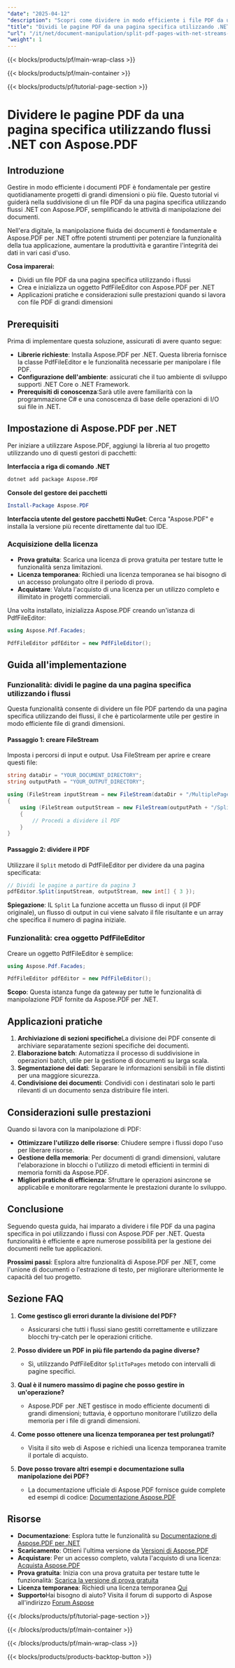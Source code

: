 ```yaml
---
"date": "2025-04-12"
"description": "Scopri come dividere in modo efficiente i file PDF da una pagina specifica utilizzando flussi .NET con Aspose.PDF, migliorando la gestione dei documenti nelle tue applicazioni."
"title": "Dividi le pagine PDF da una pagina specifica utilizzando .NET Streams e Aspose.PDF"
"url": "/it/net/document-manipulation/split-pdf-pages-with-net-streams-aspose-pdf/"
"weight": 1
---
```


{{< blocks/products/pf/main-wrap-class >}}

{{< blocks/products/pf/main-container >}}

{{< blocks/products/pf/tutorial-page-section >}}


# Dividere le pagine PDF da una pagina specifica utilizzando flussi .NET con Aspose.PDF

## Introduzione

Gestire in modo efficiente i documenti PDF è fondamentale per gestire quotidianamente progetti di grandi dimensioni o più file. Questo tutorial vi guiderà nella suddivisione di un file PDF da una pagina specifica utilizzando flussi .NET con Aspose.PDF, semplificando le attività di manipolazione dei documenti.

Nell'era digitale, la manipolazione fluida dei documenti è fondamentale e Aspose.PDF per .NET offre potenti strumenti per potenziare la funzionalità della tua applicazione, aumentare la produttività e garantire l'integrità dei dati in vari casi d'uso.

**Cosa imparerai:**
- Dividi un file PDF da una pagina specifica utilizzando i flussi
- Crea e inizializza un oggetto PdfFileEditor con Aspose.PDF per .NET
- Applicazioni pratiche e considerazioni sulle prestazioni quando si lavora con file PDF di grandi dimensioni

## Prerequisiti

Prima di implementare questa soluzione, assicurati di avere quanto segue:

- **Librerie richieste**: Installa Aspose.PDF per .NET. Questa libreria fornisce la classe PdfFileEditor e le funzionalità necessarie per manipolare i file PDF.
- **Configurazione dell'ambiente**: assicurati che il tuo ambiente di sviluppo supporti .NET Core o .NET Framework.
- **Prerequisiti di conoscenza**:Sarà utile avere familiarità con la programmazione C# e una conoscenza di base delle operazioni di I/O sui file in .NET.

## Impostazione di Aspose.PDF per .NET

Per iniziare a utilizzare Aspose.PDF, aggiungi la libreria al tuo progetto utilizzando uno di questi gestori di pacchetti:

**Interfaccia a riga di comando .NET**
```bash
dotnet add package Aspose.PDF
```

**Console del gestore dei pacchetti**
```powershell
Install-Package Aspose.PDF
```

**Interfaccia utente del gestore pacchetti NuGet**: 
Cerca "Aspose.PDF" e installa la versione più recente direttamente dal tuo IDE.

### Acquisizione della licenza
- **Prova gratuita**: Scarica una licenza di prova gratuita per testare tutte le funzionalità senza limitazioni.
- **Licenza temporanea**: Richiedi una licenza temporanea se hai bisogno di un accesso prolungato oltre il periodo di prova.
- **Acquistare**: Valuta l'acquisto di una licenza per un utilizzo completo e illimitato in progetti commerciali.

Una volta installato, inizializza Aspose.PDF creando un'istanza di PdfFileEditor:

```csharp
using Aspose.Pdf.Facades;

PdfFileEditor pdfEditor = new PdfFileEditor();
```

## Guida all'implementazione

### Funzionalità: dividi le pagine da una pagina specifica utilizzando i flussi

Questa funzionalità consente di dividere un file PDF partendo da una pagina specifica utilizzando dei flussi, il che è particolarmente utile per gestire in modo efficiente file di grandi dimensioni.

#### Passaggio 1: creare FileStream

Imposta i percorsi di input e output. Usa FileStream per aprire e creare questi file:

```csharp
string dataDir = "YOUR_DOCUMENT_DIRECTORY";
string outputPath = "YOUR_OUTPUT_DIRECTORY";

using (FileStream inputStream = new FileStream(dataDir + "/MultiplePages.pdf", FileMode.Open))
{
    using (FileStream outputStream = new FileStream(outputPath + "/SplitFromSpecificPageUsingStreams_out.pdf", FileMode.Create))
    {
        // Procedi a dividere il PDF
    }
}
```

#### Passaggio 2: dividere il PDF

Utilizzare il `Split` metodo di PdfFileEditor per dividere da una pagina specificata:

```csharp
// Dividi le pagine a partire da pagina 3
pdfEditor.Split(inputStream, outputStream, new int[] { 3 });
```

**Spiegazione**: IL `Split` La funzione accetta un flusso di input (il PDF originale), un flusso di output in cui viene salvato il file risultante e un array che specifica il numero di pagina iniziale.

### Funzionalità: crea oggetto PdfFileEditor

Creare un oggetto PdfFileEditor è semplice:

```csharp
using Aspose.Pdf.Facades;

PdfFileEditor pdfEditor = new PdfFileEditor();
```

**Scopo**: Questa istanza funge da gateway per tutte le funzionalità di manipolazione PDF fornite da Aspose.PDF per .NET.

## Applicazioni pratiche

1. **Archiviazione di sezioni specifiche**La divisione dei PDF consente di archiviare separatamente sezioni specifiche dei documenti.
2. **Elaborazione batch**: Automatizza il processo di suddivisione in operazioni batch, utile per la gestione di documenti su larga scala.
3. **Segmentazione dei dati**: Separare le informazioni sensibili in file distinti per una maggiore sicurezza.
4. **Condivisione dei documenti**: Condividi con i destinatari solo le parti rilevanti di un documento senza distribuire file interi.

## Considerazioni sulle prestazioni

Quando si lavora con la manipolazione di PDF:
- **Ottimizzare l'utilizzo delle risorse**: Chiudere sempre i flussi dopo l'uso per liberare risorse.
- **Gestione della memoria**: Per documenti di grandi dimensioni, valutare l'elaborazione in blocchi o l'utilizzo di metodi efficienti in termini di memoria forniti da Aspose.PDF.
- **Migliori pratiche di efficienza**: Sfruttare le operazioni asincrone se applicabile e monitorare regolarmente le prestazioni durante lo sviluppo.

## Conclusione

Seguendo questa guida, hai imparato a dividere i file PDF da una pagina specifica in poi utilizzando i flussi con Aspose.PDF per .NET. Questa funzionalità è efficiente e apre numerose possibilità per la gestione dei documenti nelle tue applicazioni.

**Prossimi passi**: Esplora altre funzionalità di Aspose.PDF per .NET, come l'unione di documenti o l'estrazione di testo, per migliorare ulteriormente le capacità del tuo progetto.

## Sezione FAQ

1. **Come gestisco gli errori durante la divisione del PDF?**
   - Assicurarsi che tutti i flussi siano gestiti correttamente e utilizzare blocchi try-catch per le operazioni critiche.

2. **Posso dividere un PDF in più file partendo da pagine diverse?**
   - Sì, utilizzando PdfFileEditor `SplitToPages` metodo con intervalli di pagine specifici.

3. **Qual è il numero massimo di pagine che posso gestire in un'operazione?**
   - Aspose.PDF per .NET gestisce in modo efficiente documenti di grandi dimensioni; tuttavia, è opportuno monitorare l'utilizzo della memoria per i file di grandi dimensioni.

4. **Come posso ottenere una licenza temporanea per test prolungati?**
   - Visita il sito web di Aspose e richiedi una licenza temporanea tramite il portale di acquisto.

5. **Dove posso trovare altri esempi e documentazione sulla manipolazione dei PDF?**
   - La documentazione ufficiale di Aspose.PDF fornisce guide complete ed esempi di codice: [Documentazione Aspose.PDF](https://reference.aspose.com/pdf/net/)

## Risorse

- **Documentazione**: Esplora tutte le funzionalità su [Documentazione di Aspose.PDF per .NET](https://reference.aspose.com/pdf/net/)
- **Scaricamento**: Ottieni l'ultima versione da [Versioni di Aspose.PDF](https://releases.aspose.com/pdf/net/)
- **Acquistare**: Per un accesso completo, valuta l'acquisto di una licenza: [Acquista Aspose.PDF](https://purchase.aspose.com/buy)
- **Prova gratuita**: Inizia con una prova gratuita per testare tutte le funzionalità: [Scarica la versione di prova gratuita](https://releases.aspose.com/pdf/net/)
- **Licenza temporanea**: Richiedi una licenza temporanea [Qui](https://purchase.aspose.com/temporary-license/)
- **Supporto**Hai bisogno di aiuto? Visita il forum di supporto di Aspose all'indirizzo [Forum Aspose](https://forum.aspose.com/c/pdf/10)


{{< /blocks/products/pf/tutorial-page-section >}}

{{< /blocks/products/pf/main-container >}}

{{< /blocks/products/pf/main-wrap-class >}}

{{< blocks/products/products-backtop-button >}}